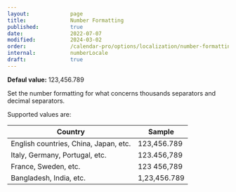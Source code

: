 ```yaml
---
layout:             page
title:              Number Formatting
published:          true
date:               2022-07-07
modified:   	    2024-03-02
order:              /calendar-pro/options/localization/number-formatting
internal:           numberLocale
draft:              true
---
```


**Defaul value:** 123,456.789

Set the number formatting for what concerns thousands separators and decimal separators.

Supported values are:

|Country|Sample|
|-|-|
|English countries, China, Japan, etc.|123,456.789|
|Italy, Germany, Portugal, etc.|123.456,789|
|France, Sweden, etc.|123 456,789|
|Bangladesh, India, etc.|1,23,456.789|
